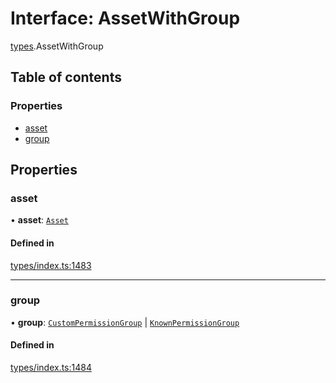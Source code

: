 # Interface: AssetWithGroup

[types](../wiki/types).AssetWithGroup

## Table of contents

### Properties

- [asset](../wiki/types.AssetWithGroup#asset)
- [group](../wiki/types.AssetWithGroup#group)

## Properties

### asset

• **asset**: [`Asset`](../wiki/api.entities.Asset.Asset)

#### Defined in

[types/index.ts:1483](https://github.com/PolymeshAssociation/polymesh-sdk/blob/e978aefd/src/types/index.ts#L1483)

___

### group

• **group**: [`CustomPermissionGroup`](../wiki/api.entities.CustomPermissionGroup.CustomPermissionGroup) \| [`KnownPermissionGroup`](../wiki/api.entities.KnownPermissionGroup.KnownPermissionGroup)

#### Defined in

[types/index.ts:1484](https://github.com/PolymeshAssociation/polymesh-sdk/blob/e978aefd/src/types/index.ts#L1484)

